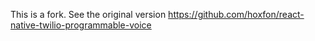 This is a fork. See the original version https://github.com/hoxfon/react-native-twilio-programmable-voice
